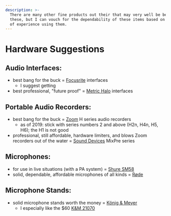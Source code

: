 ```yaml
---
description: >-
  There are many other fine products out their that may very well be better than
  these, but I can vouch for the dependability of these items based on my years
  of experience using them.
---
```


# Hardware Suggestions

## Audio Interfaces:

* best bang for the buck = [Focusrite](https://focusrite.com/) interfaces
  * I suggest getting 
* best professional, "future proof" = [Metric Halo](https://mhsecure.com/) interfaces

## Portable Audio Recorders:

* best bang for the buck = [Zoom](https://www.zoom-na.com/) H series audio recorders
  * as of 2019: stick with series numbers 2 and above \(H2n, H4n, H5, H6\); the H1 is not good
* professional, still affordable, hardware limiters, and blows Zoom recorders out of the water = [Sound Devices](https://www.sounddevices.com/) MixPre series

## Microphones:

* for use in live situations \(with a PA system\) = [Shure SM58](https://www.shure.com/en-US/products/microphones/sm58)
* solid, dependable, affordable microphones of all kinds = [Røde](https://www.rode.com/)

## Microphone Stands:

* solid microphone stands worth the money = [König & Meyer](https://www.k-m.de/en/)
  * I especially like the $60 [K&M 21070](https://www.k-m.de/en/products/mic-stands/floor-stands/21070-microphone-stand-black/21070-300-55)




